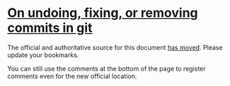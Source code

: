 # [On undoing, fixing, or removing commits in git](http://sethrobertson.github.com/GitFixUm/)

The official and authoritative source for this document [has
moved](http://sethrobertson.github.com/GitFixUm/).  Please update your
bookmarks.

You can still use the comments at the bottom of the page to register
comments even for the new official location.
